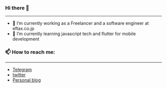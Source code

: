 ### Hi there 👋
***
- 🔭 I’m currently working as a Freelancer and a software engineer at eftax.co.jp
- 🌱 I’m currently learning javascript tech and flutter for mobile development

### 📫 How to reach me:
***
  - [Telegram](https://t.me/m_muflih)
  - [twitter](https://twitter.com/muh_muflih)
  - [Personal blog](https://mmuflih.com)
